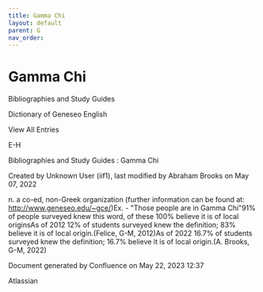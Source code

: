 ```yaml
---
title: Gamma Chi
layout: default
parent: G
nav_order:
---
```


# Gamma Chi

Bibliographies and Study Guides

Dictionary of Geneseo English

View All Entries

E-H

Bibliographies and Study Guides : Gamma Chi

Created by  Unknown User (iif1), last modified by  Abraham Brooks on May 07, 2022

n. a co-ed, non-Greek organization (further information can be found at: http://www.geneseo.edu/~gce/)Ex. - &quot;Those people are in Gamma Chi&quot;91% of people surveyed knew this word, of these 100% believe it is of local originsAs of 2012 12% of students surveyed knew the definition; 83% believe it is of local origin.(Felice, G-M, 2012)As of 2022 16.7% of students surveyed knew the definition; 16.7% believe it is of local origin.(A. Brooks, G-M, 2022)

Document generated by Confluence on May 22, 2023 12:37

Atlassian

